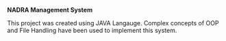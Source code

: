 **NADRA Management System**

This project was created using JAVA Langauge. Complex concepts of OOP and File Handling have been used to implement this system.
